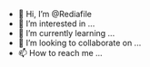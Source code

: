 - 👋 Hi, I’m @Rediafile
- 👀 I’m interested in ...
- 🌱 I’m currently learning ...
- 💞️ I’m looking to collaborate on ...
- 📫 How to reach me ...

<!---
Rediafile/Rediafile is a ✨ special ✨ repository because its `README.md` (this file) appears on your GitHub profile.
You can click the Preview link to take a look at your changes.
--->
